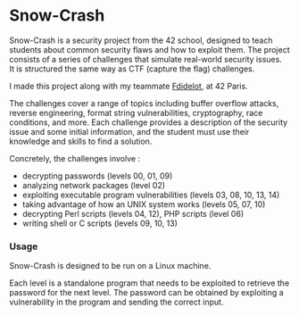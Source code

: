 # Snow-Crash

Snow-Crash is a security project from the 42 school, designed to teach students about common security flaws and how to exploit them. The project consists of a series of challenges that simulate real-world security issues.  
It is structured the same way as CTF (capture the flag) challenges.

I made this project along with my teammate [Fdidelot](https://github.com/Fdidelot), at 42 Paris.

The challenges cover a range of topics including buffer overflow attacks, reverse engineering, format string vulnerabilities, cryptography, race conditions, and more. Each challenge provides a description of the security issue and some initial information, and the student must use their knowledge and skills to find a solution.

Concretely, the challenges involve :
- decrypting passwords (levels 00, 01, 09)
- analyzing network packages (level 02)
- exploiting executable program vulnerabilities (levels 03, 08, 10, 13, 14)
- taking advantage of how an UNIX system works (levels 05, 07, 10)
- decrypting Perl scripts (levels 04, 12), PHP scripts (level 06)
- writing shell or C scripts (levels 09, 10, 13)

### Usage

Snow-Crash is designed to be run on a Linux machine.

Each level is a standalone program that needs to be exploited to retrieve the password for the next level. The password can be obtained by exploiting a vulnerability in the program and sending the correct input.
